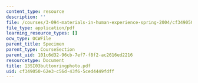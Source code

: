 ```yaml
---
content_type: resource
description: ''
file: /courses/3-094-materials-in-human-experience-spring-2004/cf34905062e3c56d43f65ced4449fdff_13SI03buttonringphoto.pdf
file_type: application/pdf
learning_resource_types: []
ocw_type: OCWFile
parent_title: Specimen
parent_type: CourseSection
parent_uid: 101c6d32-96cb-7ef7-f8f2-ac2616ed2216
resourcetype: Document
title: 13SI03buttonringphoto.pdf
uid: cf349050-62e3-c56d-43f6-5ced4449fdff
---
```


